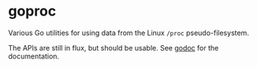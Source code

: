 # goproc

Various Go utilities for using data from the Linux `/proc` pseudo-filesystem.

The APIs are still in flux, but should be usable. See
[godoc](http://godoc.org/github.com/cespare/goproc) for the documentation.
